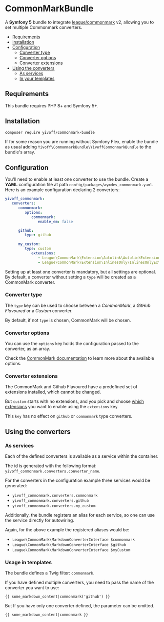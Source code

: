 # CommonMarkBundle
A **Symfony 5** bundle to integrate [league/commonmark](https://github.com/thephpleague/commonmark) v2, 
allowing you to set multiple Commonmark converters.

 - [Requirements](#requirements)
 - [Installation](#installation)
 - [Configuration](#configuration)
     - [Converter type](#converter-type)
     - [Converter options](#converter-options)
     - [Converter extensions](#converter-extensions)
 - [Using the converters](#using-the-converters)
     - [As services](#as-services)
     - [In your templates](#in-your-templates)

## Requirements

This bundle requires PHP 8+ and Symfony 5+.

## Installation
```sh
composer require yivoff/commonmark-bundle
```

If for some reason you are running without Symfony Flex, enable the bundle as
usual adding `Yivoff\CommonmarkBundle\YivoffCommonmarkBundle` to the bundle's array.

## Configuration
You'll need to enable at least one converter to use the bundle.
Create a **YAML** configuration file at path `config/packages/aymdev_commonmark.yaml`. 
Here is an example configuration declaring 2 converters:
```yaml
yivoff_commonmark:
   converters:
      commonmark:
         options:
            commonmark:
               enable_em: false

      github:
         type: github
         
      my_custom:
         type: custom
            extensions:
               - League\CommonMark\Extension\Autolink\AutolinkExtension
               - League\CommonMark\Extension\InlinesOnly\InlinesOnlyExtension

```

Setting up at least one converter is mandatory, but all settings are optional. By default,
 a converter without setting a `type` will be created as a CommonMark converter.

### Converter type

The `type` key can be used to choose between a *CommonMark*, a *GitHub Flavoured* or a *Custom* converter.

By default, if not `type` is chosen, CommonMark will be chosen.

### Converter options

You can use the `options` key holds the configuration passed to the converter, as an array.

Check the [CommonMark documentation](https://commonmark.thephpleague.com/2.0/configuration/) to learn more about the available options.

### Converter extensions

The CommonMark and Github Flavoured have a predefined set of extensions installed, which cannot be changed.

But `custom` starts with no extensions, and you pick and choose
[which extensions](https://commonmark.thephpleague.com/2.0/customization/extensions/) you want to enable using the
`extensions` key.

This `key` has no effect on `github` or `commonmark` type converters.

## Using the converters

### As services

Each of the defined converters is available as a service within the container.

The id is generated with the following format: `yivoff_commonmark.converters.converter_name`.

For the converters in the configuration example three services would be generated:

* `yivoff_commonmark.converters.commonmark`
* `yivoff_commonmark.converters.github`
* `yivoff_commonmark.converters.my_custom`

Additionally, the bundle registers an alias for each service, so one can use the service directly for autowiring.

Again, for the above example the registered aliases would be:

* `League\CommonMark\MarkdownConverterInterface $commonmark`
* `League\CommonMark\MarkdownConverterInterface $github`
* `League\CommonMark\MarkdownConverterInterface $myCustom`

### Usage in templates

The bundle defines a Twig filter: `commonmark`.

If you have defined multiple converters, you need to pass the name of the converter you want to use:
```twig
{{ some_markdown_content|commonmark('github') }}
```

But If you have only one converter defined, the parameter can be omitted. 

```twig
{{ some_markdown_content|commonmark }}
```
